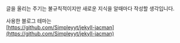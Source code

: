 글을 올리는 주기는 불규칙적이지만 새로운 지식을 알때마다 작성할 생각입니다.

사용한 블로그 테마는 <br />
[https://github.com/Simpleyyt/jekyll-jacman](https://github.com/Simpleyyt/jekyll-jacman)